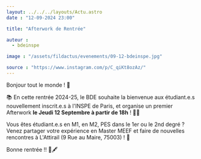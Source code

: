 ```yaml
---
layout: ../../../layouts/Actu.astro
date : "12-09-2024 23:00"

title: "Afterwork de Rentrée"

auteur :
  - bdeinspe

image : "/assets/fildactus/evenements/09-12-bdeinspe.jpg"

source : "https://www.instagram.com/p/C_qiKt8ozAz/"
---
```


Bonjour tout le monde ! 🌻

📚 En cette rentrée 2024-25, le BDE souhaite la bienvenue aux étudiant.e.s nouvellement inscrit.e.s à l'INSPE de Paris, et organise un premier Afterwork __le Jeudi 12 Septembre à partir de 18h__ ! 🥂🎉

Vous êtes étudiant.e.s en M1, en M2, PES dans le 1er ou le 2nd degré ? Venez partager votre expérience en Master MEEF et faire de nouvelles rencontres à L'Attirail (9 Rue au Maire, 75003) ! 💃

Bonne rentrée !! 📒🖋️